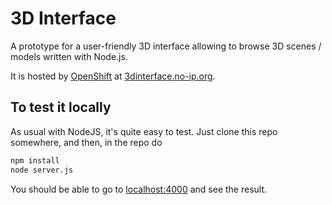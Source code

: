 # 3D Interface
A prototype for a user-friendly 3D interface allowing to browse 3D scenes / models written with Node.js.

It is hosted by [OpenShift](https://www.openshift.com/) at [3dinterface.no-ip.org](http://3dinterface.no-ip.org).

## To test it locally
As usual with NodeJS, it's quite easy to test. Just clone this repo somewhere, and then, in the repo do

``` sh
npm install
node server.js
```

You should be able to go to [localhost:4000](http://localhost:4000) and see the result.
